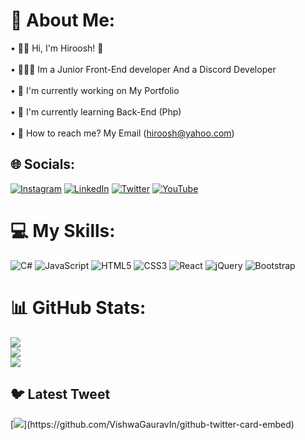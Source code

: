 # 👤 About Me:
• 👋🏻 Hi, I'm Hiroosh! 🏻<br><br>• 👨🏻‍💻 Im a Junior Front-End developer And a Discord Developer<br><br>• 🔧 I'm currently working on My Portfolio<br><br>• 🧠 I'm currently learning Back-End (Php)<br><br>• 🥂 How to reach me? My Email (hiroosh@yahoo.com)<br>


## 🌐 Socials:
[![Instagram](https://img.shields.io/badge/Instagram-%23E4405F.svg?logo=Instagram&logoColor=white)](https://instagram.com/Hiroosh_) [![LinkedIn](https://img.shields.io/badge/LinkedIn-%230077B5.svg?logo=linkedin&logoColor=white)](https://linkedin.com/in/Hiroosh) [![Twitter](https://img.shields.io/badge/Twitter-%231DA1F2.svg?logo=Twitter&logoColor=white)](https://twitter.com/hiroosh_) [![YouTube](https://img.shields.io/badge/YouTube-%23FF0000.svg?logo=YouTube&logoColor=white)](https://youtube.com/@Hiroosh_) 

# 💻 My Skills:
![C#](https://img.shields.io/badge/c%23-%23239120.svg?style=flat&logo=c-sharp&logoColor=white) ![JavaScript](https://img.shields.io/badge/javascript-%23323330.svg?style=flat&logo=javascript&logoColor=%23F7DF1E) ![HTML5](https://img.shields.io/badge/html5-%23E34F26.svg?style=flat&logo=html5&logoColor=white) ![CSS3](https://img.shields.io/badge/css3-%231572B6.svg?style=flat&logo=css3&logoColor=white) ![React](https://img.shields.io/badge/react-%2320232a.svg?style=flat&logo=react&logoColor=%2361DAFB) ![jQuery](https://img.shields.io/badge/jquery-%230769AD.svg?style=flat&logo=jquery&logoColor=white) ![Bootstrap](https://img.shields.io/badge/bootstrap-%23563D7C.svg?style=flat&logo=bootstrap&logoColor=white)
# 📊 GitHub Stats:
![](https://github-readme-stats.vercel.app/api?username=HirxxsH&theme=vision-friendly-dark&hide_border=false&include_all_commits=true&count_private=true)<br/>
![](https://github-readme-streak-stats.herokuapp.com/?user=HirxxsH&theme=vision-friendly-dark&hide_border=false)<br/>
![](https://github-readme-stats.vercel.app/api/top-langs/?username=HirxxsH&theme=vision-friendly-dark&hide_border=false&include_all_commits=true&count_private=true&layout=compact)

## 🐦 Latest Tweet
[![](https://gtce.itsvg.in/api?username=hiroosh_)](https://github.com/VishwaGauravIn/github-twitter-card-embed)



